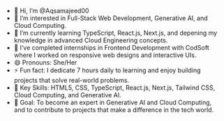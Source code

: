- 👋 Hi, I’m @Aqsamajeed00
- 👀 I’m interested in Full-Stack Web Development, Generative AI, and Cloud Computing.
- 🌱 I’m currently learning TypeScript, React.js, Next.js, and depening my knowledge in advanced Cloud Engineering concepts.
- 💼 I’ve completed internships in Frontend Development with CodSoft where I worked on responsive web designs and interactive UIs.
- 😄 Pronouns: She/Her
- ⚡ Fun fact: I dedicate 7 hours daily to learning and enjoy building projects that solve real-world problems.
- 🌟 Key Skills: HTML5, CSS, TypeScript, React.js, Next.js, Tailwind CSS, Cloud Computing, and Generative AI.
- 🎯 Goal: To become an expert in Generative AI and Cloud Computing, and to contribute to projects that make a difference in the tech world.

<!---
Aqsamajeed00/Aqsamajeed00 is a ✨ special ✨ repository because its `README.md` (this file) appears on your GitHub profile.
You can click the Preview link to take a look at your changes.
--->

